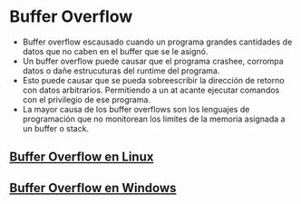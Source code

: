 # Buffer Overflow
- Buffer overflow escausado cuando un programa grandes cantidades de datos que no caben en el buffer que se le asignó.
- Un buffer overflow puede causar que el programa crashee, corrompa datos o dañe estrucuturas del runtime del programa.
- Esto puede causar que se pueda sobreescribir la dirección de retorno con datos arbitrarios. Permitiendo a un at acante ejecutar comandos con el privilegio de ese programa.
- La mayor causa de los buffer overflows son los lenguajes de programación que no monitorean los limites de la memoria asignada a un buffer o stack.

## [Buffer Overflow en Linux](./bufferOverflowLinux.md)
## [Buffer Overflow en Windows](./bufferOverflowWindows.md)
